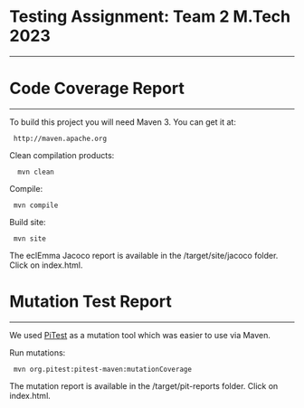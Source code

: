 
# Testing Assignment: Team 2 M.Tech 2023 
----------------------------------------------------
  
     
# Code Coverage Report
--------
 
 To build this project you will need Maven 3. You can get it at:
 
     http://maven.apache.org


 Clean compilation products:
 
      mvn clean     

 Compile:
 
     mvn compile

 Build site:
 
     mvn site


The eclEmma Jacoco report is available in the /target/site/jacoco folder. Click on index.html.      

# Mutation Test Report
---------

We used [PiTest](https://pitest.org/) as a mutation tool which was easier to use via Maven. 

 Run mutations:
 
     mvn org.pitest:pitest-maven:mutationCoverage

 The mutation report is available in the /target/pit-reports folder. Click on index.html.